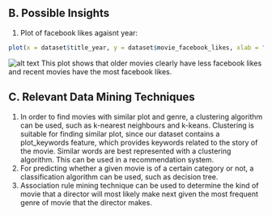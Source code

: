## B. Possible Insights
1. Plot of facebook likes agaisnt year:
```r
plot(x = dataset$title_year, y = dataset$movie_facebook_likes, xlab = "Year", ylab = "Facebook Likes", main = "Facebook Likes against Year", type = "l")
```
![alt text]("https://github.com/HorizonMiner/DataMiningAssig/blob/master/Part1/images/FbLikesAgainstYear.png")
This plot shows that older movies clearly have less facebook likes and recent movies have the most facebook likes.

## C. Relevant Data Mining Techniques
1. In order to find movies with similar plot and genre, a clustering algorithm can be used, such as k-nearest neighbours and k-keans. Clustering is suitable for finding similar plot, since our dataset contains a plot_keywords feature, which provides keywords related to the story of the movie. Similar words are best represented with a clustering algorithm. This can be used in a recommendation system.
2. For predicting whether a given movie is of a certain category or not, a classification algorithm can be used, such as decision tree.
3. Association rule mining technique can be used to determine the kind of movie that a director will most likely make next given the most frequent genre of movie that the director makes.
